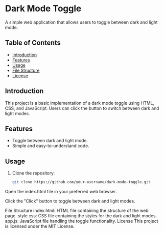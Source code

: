 # Dark Mode Toggle

A simple web application that allows users to toggle between dark and light mode.

## Table of Contents

- [Introduction](#introduction)
- [Features](#features)
- [Usage](#usage)
- [File Structure](#file-structure)
- [License](#license)

## Introduction

This project is a basic implementation of a dark mode toggle using HTML, CSS, and JavaScript. Users can click the button to switch between dark and light modes.

## Features

- Toggle between dark and light mode.
- Simple and easy-to-understand code.

## Usage

1. Clone the repository:

   ```bash
   git clone https://github.com/your-username/dark-mode-toggle.git
Open the index.html file in your preferred web browser.

Click the "Click" button to toggle between dark and light modes.

File Structure
index.html: HTML file containing the structure of the web page.
style.css: CSS file containing the styles for the dark and light modes.
app.js: JavaScript file handling the toggle functionality.
License
This project is licensed under the MIT License.
